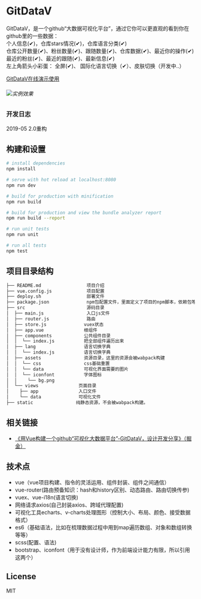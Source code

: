 # GitDataV

 GitDataV，是一个github“大数据可视化平台”，通过它你可以更直观的看到你在github里的一些数据：  
 个人信息(✔)，仓库stars情况(✔)，仓库语言分类(✔)  
 仓库公开数量(✔)、粉丝数量(✔)、跟随数量(✔)、仓库数据(✔)、最近你的操作(✔)  
 最近的粉丝(✔)、最近的跟随(✔)、最新信息(✔)  
左上角箭头小彩蛋： 全屏(✔)、 国际化语言切换（✔）、皮肤切换（开发中..） 


[GitDataV在线演示使用](https://hongqingcao.github.io/GitDataV/)

###### ![实例效果](https://user-gold-cdn.xitu.io/2018/8/24/1656c59629551995?w=1954&h=934&f=gif&s=3919397)
 
### 开发日志
2019-05 2.0重构

## 构建和设置

``` bash
# install dependencies
npm install

# serve with hot reload at localhost:8080
npm run dev

# build for production with minification
npm run build

# build for production and view the bundle analyzer report
npm run build --report

# run unit tests
npm run unit

# run all tests
npm test
```


## 项目目录结构  

``` bash
├── README.md                 项目介绍
├── vue.config.js             项目配置
├── deploy.sh                 部署文件
├── package.json              npm包配置文件，里面定义了项目的npm脚本，依赖包等信息
├── src                       源码目录  
│  ├── main.js                入口js文件
│  ├── router.js              路由
│  ├── store.js              vuex状态
│  ├── app.vue               根组件
│  ├── components            公共组件目录
│  │  └── index.js           把全部组件遍历出来
│  ├── lang                  语言切换字典
│  │  └── index.js           语言切换字典
│  ├── assets                资源目录，这里的资源会被wabpack构建
│  │  └── css                css基础重置
│  │  └── data               可视化界面需要的图片
│  │  └── iconfont           字体图标
│  │    └── bg.png
│  └── views               页面目录
│    ├── app               入口文件
│    └── data              可视化文件
├── static                纯静态资源，不会被wabpack构建。
```

## 相关链接  
- [《用Vue构建一个github“可视化大数据平台”-GitDataV，设计开发分享》（掘金）](https://juejin.im/post/5b7f6cd46fb9a019f709b17b)

## 技术点
- vue（vue项目构建、指令的灵活运用、组件封装、组件之间通信）
- vue-router(路由预备知识：hash和history区别、动态路由、路由切换传参)
- vuex、vue-i18n(语言切换)
- 网络请求axios(自己封装axios、跨域代理配置)
- 可视化工具echarts、v-charts处理图形（控制大小、布局、颜色、接受数据格式）
- es6（基础语法，比如在梳理数据过程中用到map遍历数组、对象和数组转换等等）
- scss(配置、语法)
- bootstrap、iconfont（用于没有设计师，作为前端设计能力有限，所以引用这两个）

## License

MIT